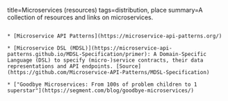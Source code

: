 title=Microservices (resources)
tags=distribution, place
summary=A collection of resources and links on microservices.
~~~~~~

* [Microservice API Patterns](https://microservice-api-patterns.org/)

* [Microservice DSL (MDSL)](https://microservice-api-patterns.github.io/MDSL-Specification/primer): A Domain-Specific Language (DSL) to specify (micro-)service contracts, their data representations and API endpoints. [Source](https://github.com/Microservice-API-Patterns/MDSL-Specification)

* ["Goodbye Microservices: From 100s of problem children to 1 superstar"](https://segment.com/blog/goodbye-microservices/)

